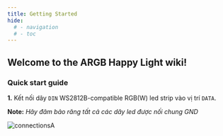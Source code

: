 ```yaml
---
title: Getting Started
hide:
  # - navigation
  # - toc
---
```


## Welcome to the ARGB Happy Light wiki!


### Quick start guide

**1.** Kết nối dây `DIN` WS2812B-compatible RGB(W) led strip vào vị trí `DATA`. 

**Note:** _Hãy đãm bảo răng tất cả các dây led được nối chung GND_

![connectionsA](https://github.com/Aircoookie/WLED-Docs/assets/59397047/78cc27f3-f0e4-4c04-bd3f-d35caf143456)

